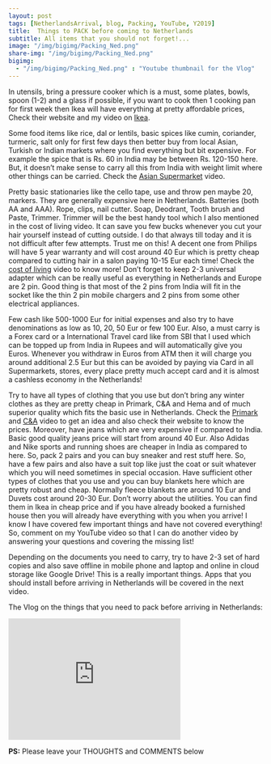 ```yaml
---
layout: post
tags: [NetherlandsArrival, blog, Packing, YouTube, Y2019]
title:  Things to PACK before coming to Netherlands
subtitle: All items that you should not forget!...
image: "/img/bigimg/Packing_Ned.png"
share-img: "/img/bigimg/Packing_Ned.png"
bigimg:
  - "/img/bigimg/Packing_Ned.png" : "Youtube thumbnail for the Vlog"
---
```


<script data-ad-client="ca-pub-8842338021751829" async src="https://pagead2.googlesyndication.com/pagead/js/adsbygoogle.js"></script>

In utensils, bring a pressure cooker which is a must, some plates, bowls, spoon (1-2) and a glass if possible, if you want to cook then 1 cooking pan for first week then Ikea will have everything at pretty affordable prices, Check their website and my video on <a href="https://youtu.be/HwO2UE-nQJY">Ikea</a>. 

Some food items like rice, dal or lentils, basic spices like cumin, coriander, turmeric, salt only for first few days then better buy from local Asian, Turkish or Indian markets where you find everything but bit expensive. For example the spice that is Rs. 60 in India may be between Rs. 120-150 here. But, it doesn’t make sense to carry all this from India with weight limit where other things can be carried. Check the <a href="https://youtu.be/gnQZEbvBWUg">Asian Supermarket</a> video.

Pretty basic stationaries like the cello tape, use and throw pen maybe 20, markers. They are generally expensive here in Netherlands. Batteries (both AA and AAA). Rope, clips, nail cutter. Soap, Deodrant, Tooth brush and Paste, Trimmer. Trimmer will be the best handy tool which I also mentioned in the cost of living video. It can save you few bucks whenever you cut your hair yourself instead of cutting outside. I do that always till today and it is not difficult after few attempts. Trust me on this! A decent one from Philips will have 5 year warranty and will cost around 40 Eur which is pretty cheap compared to cutting hair in a salon paying 10-15 Eur each time! Check the <a href="https://youtu.be/F7QqBH6Cknc">cost of living</a> video to know more! Don’t forget to keep 2-3 universal adapter which can be really useful as everything in Netherlands and Europe are 2 pin. Good thing is that most of the 2 pins from India will fit in the socket like the thin 2 pin mobile chargers and 2 pins from some other electrical appliances.

Few cash like 500-1000 Eur for initial expenses and also try to have denominations as low as 10, 20, 50 Eur or few 100 Eur. Also, a must carry is a Forex card or a International Travel card like from SBI  that I used which can be topped up from India in Rupees and will automatically give you Euros. Whenever you withdraw in Euros from ATM then it will charge you around additional 2.5 Eur but this can be avoided by paying via Card in all Supermarkets, stores, every place pretty much accept card and it is almost a cashless economy in the Netherlands!

Try to have all types of clothing that you use but don’t bring any winter clothes as they are pretty cheap in Primark, C&A and Hema and of much superior quality which fits the basic use in Netherlands. Check the <a href="https://youtu.be/Yxa_tXj0Qf0">Primark</a> and <a href="https://youtu.be/G9GEFAykEU4">C&A</a> video to get an idea and also check their website to know the prices. Moreover, have jeans which are very expensive if compared to India. Basic good quality jeans price will start from around 40 Eur. Also Adidas and Nike sports and running shoes are cheaper in India as compared to here. So, pack 2 pairs and you can buy sneaker and rest stuff here. So, have a few pairs and also have a suit top like just the coat or suit whatever which you will need sometimes in special occasion. Have sufficient other types of clothes that you use and you can buy blankets here which are pretty robust and cheap. Normally fleece blankets are around 10 Eur and Duvets cost around 20-30 Eur. Don’t worry about the utilities. You can find them in Ikea in cheap price and if you have already booked a furnished house then you will already have everything with you when you arrive! I know I have covered few important things and have not covered everything! So, comment on my YouTube video so that I can do another video by answering your questions and covering the missing list! 

Depending on the documents you need to carry, try to have 2-3 set of hard copies and also save offline in mobile phone and laptop and online in cloud storage like Google Drive! This is a really important things. Apps that you should install before arriving in Netherlands will be covered in the next video.

The Vlog on the things that you need to pack before arriving in Netherlands:
<iframe width="340" height="240" src="https://www.youtube.com/embed/CGNHJe1gfPQ" frameborder="0" allow="accelerometer; autoplay; encrypted-media; gyroscope; picture-in-picture" allowfullscreen></iframe>

**PS:** Please leave your THOUGHTS and COMMENTS below
